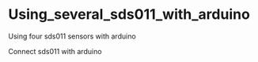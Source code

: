 # Using_several_sds011_with_arduino
Using four sds011 sensors with arduino

Connect sds011 with arduino

      

